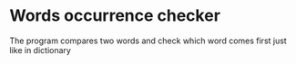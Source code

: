 # Words occurrence checker
The program compares two words and check which word comes first just like in dictionary 
